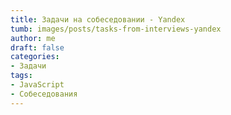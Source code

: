 ```yaml
---
title: Задачи на собеседовании - Yandex
tumb: images/posts/tasks-from-interviews-yandex
author: me
draft: false
categories:
- Задачи
tags:
- JavaScript
- Собеседования
---
```

